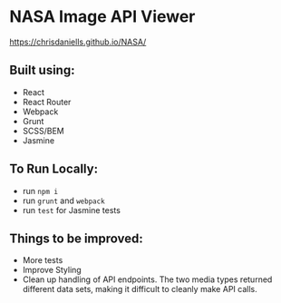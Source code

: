 # NASA Image API Viewer

https://chrisdaniells.github.io/NASA/

## Built using:
- React
- React Router
- Webpack
- Grunt
- SCSS/BEM
- Jasmine


## To Run Locally:
- run `npm i`
- run `grunt` and `webpack`
- run `test` for Jasmine tests

## Things to be improved:
- More tests
- Improve Styling
- Clean up handling of API endpoints. The two media types returned different data sets, making it difficult to cleanly make API calls.
